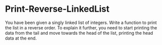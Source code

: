 # Print-Reverse-LinkedList
You have been given a singly linked list of integers. Write a function to print the list in a reverse order. To explain it further, you need to start printing the data from the tail and move towards the head of the list, printing the head data at the end.
